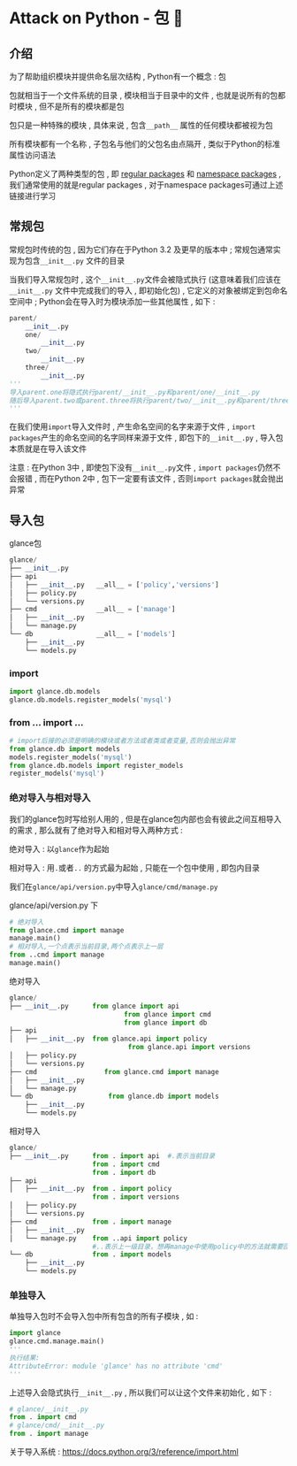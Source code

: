 #  Attack on Python - 包 🐍










<extoc></extoc>

## 介绍 

为了帮助组织模块并提供命名层次结构 , Python有一个概念 : 包

包就相当于一个文件系统的目录 , 模块相当于目录中的文件 , 也就是说所有的包都时模块 , 但不是所有的模块都是包

包只是一种特殊的模块 , 具体来说 , 包含`__path__` 属性的任何模块都被视为包

所有模块都有一个名称 , 子包名与他们的父包名由点隔开 , 类似于Python的标准属性访问语法

Python定义了两种类型的包 , 即 [regular packages](https://docs.python.org/3/glossary.html#term-regular-package) 和  [namespace packages](https://docs.python.org/3/glossary.html#term-namespace-package) , 我们通常使用的就是regular packages , 对于namespace packages可通过上述链接进行学习

## 常规包 

常规包时传统的包 , 因为它们存在于Python 3.2 及更早的版本中 ; 常规包通常实现为包含`__init__.py` 文件的目录 

当我们导入常规包时 , 这个`__init__.py`文件会被隐式执行 (这意味着我们应该在`__init__.py` 文件中完成我们的导入 , 即初始化包) , 它定义的对象被绑定到包命名空间中 ; Python会在导入时为模块添加一些其他属性 , 如下 : 

```python
parent/
    __init__.py
    one/
        __init__.py
    two/
        __init__.py
    three/
        __init__.py
'''
导入parent.one将隐式执行parent/__init__.py和parent/one/__init__.py
随后导入parent.two或parent.three将执行parent/two/__init__.py和parent/three/__init__.py
'''
```

在我们使用`import`导入文件时 , 产生命名空间的名字来源于文件 , `import packages`产生的命名空间的名字同样来源于文件 , 即包下的`__init__.py` , 导入包本质就是在导入该文件

注意 : 在Python 3中 , 即使包下没有`__init__.py`文件 , `import packages`仍然不会报错 , 而在Python 2中 , 包下一定要有该文件 , 否则`import packages`就会抛出异常 

## 导入包 

glance包

```python
glance/                   
├── __init__.py      
├── api                  
│   ├── __init__.py   __all__ = ['policy','versions'] 
│   ├── policy.py
│   └── versions.py
├── cmd               __all__ = ['manage']    
│   ├── __init__.py
│   └── manage.py    
└── db                __all__ = ['models']              
    ├── __init__.py
    └── models.py
```

### import

```python
import glance.db.models
glance.db.models.register_models('mysql') 
```

### from ... import ...

```python
# import后接的必须是明确的模块或者方法或者类或者变量,否则会抛出异常
from glance.db import models
models.register_models('mysql')
from glance.db.models import register_models
register_models('mysql')
```

### 绝对导入与相对导入

我们的glance包时写给别人用的 , 但是在glance包内部也会有彼此之间互相导入的需求 , 那么就有了绝对导入和相对导入两种方式 : 

绝对导入 : 以`glance`作为起始

相对导入 : 用`.`或者`..` 的方式最为起始 , 只能在一个包中使用 , 即包内目录

我们在`glance/api/version.py`中导入`glance/cmd/manage.py`

glance/api/version.py 下

```python
# 绝对导入
from glance.cmd import manage
manage.main()
# 相对导入,一个点表示当前目录,两个点表示上一层
from ..cmd import manage
manage.main()
```

绝对导入

```python
glance/                   
├── __init__.py      from glance import api
                             from glance import cmd
                             from glance import db
├── api                  
│   ├── __init__.py  from glance.api import policy
                              from glance.api import versions
│   ├── policy.py
│   └── versions.py
├── cmd                 from glance.cmd import manage
│   ├── __init__.py
│   └── manage.py
└── db                   from glance.db import models
    ├── __init__.py
    └── models.py
```

相对导入

```python
glance/                   
├── __init__.py      from . import api  #.表示当前目录
                     from . import cmd
                     from . import db
├── api                  
│   ├── __init__.py  from . import policy
                     from . import versions
│   ├── policy.py
│   └── versions.py
├── cmd              from . import manage
│   ├── __init__.py
│   └── manage.py    from ..api import policy   
                     #..表示上一级目录，想再manage中使用policy中的方法就需要回到上一级glance目录往下找api包，从api导入policy
└── db               from . import models
    ├── __init__.py
    └── models.py
```
### 单独导入

单独导入包时不会导入包中所有包含的所有子模块 , 如 :

```python
import glance
glance.cmd.manage.main()
'''
执行结果:
AttributeError: module 'glance' has no attribute 'cmd'
'''
```

上述导入会隐式执行`__init__.py` , 所以我们可以让这个文件来初始化 , 如下 : 

```python
# glance/__init__.py
from . import cmd
# glance/cmd/__init__.py
from . import manage
```

关于导入系统 : https://docs.python.org/3/reference/import.html